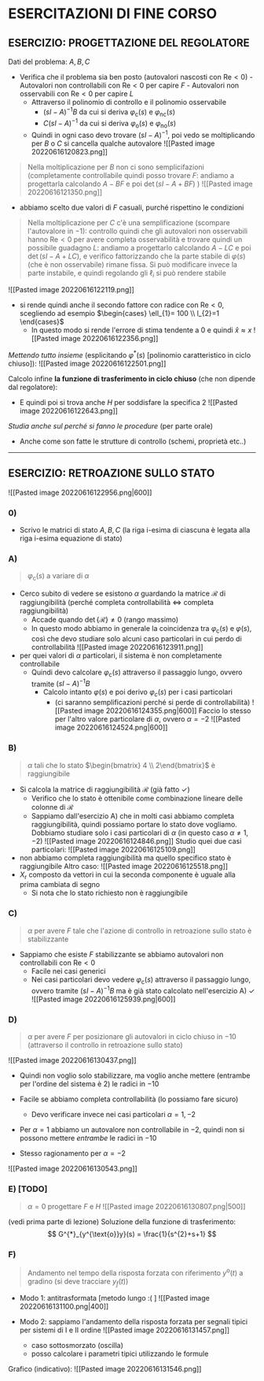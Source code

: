 # **ESERCITAZIONI DI FINE CORSO**
## ESERCIZIO: PROGETTAZIONE DEL REGOLATORE
Dati del problema: $A,B,C$

- Verifica che il problema sia ben posto (autovalori nascosti con $\text{Re}<0$)
		- Autovalori non controllabili con $\text{Re}<0$ per capire $F$
		- Autovalori non osservabili con $\text{Re}<0$ per capire $L$
	- Attraverso il polinomio di controllo e il polinomio osservabile
		- $(sI-A)^{-1}B$ da cui si deriva $\varphi_{\text{c}}(s)$ e $\varphi_{\text{nc}}(s)$
		- $C(sI-A)^{-1}$ da cui si deriva $\varphi_{\text{o}}(s)$ e $\varphi_{\text{no}}(s)$
	- Quindi in ogni caso devo trovare $(sI-A)^{-1}$, poi vedo se moltiplicando per $B$ o $C$ si cancella qualche autovalore
![[Pasted image 20220616120823.png]]
> Nella moltiplicazione per $B$ non ci sono semplicifazioni (completamente controllabile quindi posso trovare $F$: andiamo a progettarla calcolando $A-BF$ e poi $\det(sI-A+BF)$ )
![[Pasted image 20220616121350.png]]
- abbiamo scelto due valori di $F$ casuali, purché rispettino le condizioni

> Nella moltiplicazione per $C$ c'è una semplificazione (scompare l'autovalore in $-1$): controllo quindi che gli autovalori non osservabili hanno $\text{Re}<0$ per avere completa osservabilità e trovare quindi un possibile guadagno $L$: andiamo a progettarlo calcolando $A-LC$ e poi $\det(sI-A+LC)$, e verifico fattorizzando che la parte stabile di $\varphi(s)$ (che è non osservabile) rimane fissa. Si può modificare invece la parte instabile, e quindi regolando gli $\ell_{i}$ si può rendere stabile 

![[Pasted image 20220616122119.png]]
- si rende quindi anche il secondo fattore con radice con $\text{Re}<0$, scegliendo ad esempio $\begin{cases} \ell_{1}= 100  \\ l_{2}=1 \end{cases}$
	- In questo modo si rende l'errore di stima tendente a $0$ e quindi $\hat x \approx x$
![[Pasted image 20220616122356.png]]

*Mettendo tutto insieme* (esplicitando $\varphi^{*}(s)$ [polinomio caratteristico in ciclo chiuso]):
![[Pasted image 20220616122501.png]]

Calcolo infine **la funzione di trasferimento in ciclo chiuso** (che non dipende dal regolatore):
- E quindi poi si trova anche $H$ per soddisfare la specifica $2$
![[Pasted image 20220616122643.png]]

*Studia anche sul perché si fanno le procedure* (per parte orale)
- Anche come son fatte le strutture di controllo (schemi, proprietà etc..)

---

## ESERCIZIO: RETROAZIONE SULLO STATO
![[Pasted image 20220616122956.png|600]]

### 0)
- Scrivo le matrici di stato $A,B,C$ (la riga i-esima di ciascuna è legata alla riga i-esima equazione di stato)

### A)
> $\varphi_{\text{c}}(s)$ a variare di $\alpha$

- Cerco subito di vedere se esistono $\alpha$ guardando la matrice $\mathcal{R}$ di raggiungibilità (perché completa controllabilità $\iff$ completa raggiungibilità)
	- Accade quando $\det\{\mathcal{R}\}\neq 0$ (rango massimo)
	- In questo modo abbiamo in generale la coincidenza tra $\varphi_{\text{c}}(s)$ e $\varphi(s)$, così che devo studiare solo alcuni caso particolari in cui perdo di controllabilità
![[Pasted image 20220616123911.png]]
- per quei valori di $\alpha$ particolari, il sistema è non completamente controllabile
	- Quindi devo calcolare $\varphi_\text{c}(s)$ attraverso il passaggio lungo, ovvero tramite $(sI-A)^{-1}B$
		- Calcolo intanto $\varphi(s)$ e poi derivo $\varphi_{c}(s)$ per i casi particolari
			- (ci saranno semplificazioni perché si perde di controllabilità)
![[Pasted image 20220616124355.png|600]]
Faccio lo stesso per l'altro valore particolare di $\alpha$, ovvero $\alpha=-2$
![[Pasted image 20220616124524.png|600]]

### B)
> $\alpha$ tali che lo stato $\begin{bmatrix} 4 \\ 2\end{bmatrix}$ è raggiungibile

- Si calcola la matrice di raggiungibilità $\mathcal{R}$ (già fatto $\checkmark$) 
	- Verifico che lo stato è ottenibile come combinazione lineare delle colonne di $\mathcal{R}$
	- Sappiamo dall'esercizio A) che in molti casi abbiamo completa raggiungibilità, quindi possiamo portare lo stato dove vogliamo. Dobbiamo studiare solo i casi particolari di $\alpha$ (in questo caso $\alpha \neq 1,-2$)
![[Pasted image 20220616124846.png]]
Studio quei due casi particolari:
![[Pasted image 20220616125109.png]]
- non abbiamo completa raggiungibilità ma quello specifico stato è raggiungibile
Altro caso:
![[Pasted image 20220616125518.png]]
- $X_{\text{r}}$ composto da vettori in cui la seconda componente è uguale alla prima cambiata di segno
	- Si nota che lo stato richiesto non è raggiungibile

### C)
> $\alpha$ per avere $F$ tale che l'azione di controllo in retroazione sullo stato è stabilizzante

- Sappiamo che esiste $F$ stabilizzante se abbiamo autovalori non controllabili con $\text{Re}<0$
	- Facile nei casi generici
	- Nei casi particolari devo vedere $\varphi_\text{c}(s)$ attraverso il passaggio lungo, ovvero tramite $(sI-A)^{-1}B$ ma è già stato calcolato nell'esercizio A) $\checkmark$
![[Pasted image 20220616125939.png|600]]

### D)
> $\alpha$ per avere $F$ per posizionare gli autovalori in ciclo chiuso in $-10$ (attraverso il controllo in retroazione sullo stato)
> 
![[Pasted image 20220616130437.png]]
- Quindi non voglio solo stabilizzare, ma voglio anche mettere (entrambe per l'ordine del sistema è $2$) le radici in $-10$

- Facile se abbiamo completa controllabilità (lo possiamo fare sicuro)
	- Devo verificare invece nei casi particolari $\alpha=1,-2$

- Per $\alpha=1$ abbiamo un autovalore non controllabile in $-2$, quindi non si possono mettere *entrambe* le radici in $-10$
- Stesso ragionamento per $\alpha=-2$

![[Pasted image 20220616130543.png]]


### E) [TODO]
> $\alpha=0$ progettare $F$ e $H$ 
![[Pasted image 20220616130807.png|500]]

(vedi prima parte di lezione)
Soluzione della funzione di trasferimento: $$ G^{*}_{y^{\text{o}}y}(s) = \frac{1}{s^{2}+s+1} $$

### F)
> Andamento nel tempo della risposta forzata con riferimento $y^{\text{o}}(t)$ a gradino (si deve tracciare $y_{f}(t)$)

- Modo 1: antitrasformata [metodo lungo :( ]
![[Pasted image 20220616131100.png|400]]

- Modo 2: sappiamo l'andamento della risposta forzata per segnali tipici per sistemi di I e II ordine
![[Pasted image 20220616131457.png]]
	- caso sottosmorzato (oscilla)
	- posso calcolare i parametri tipici utilizzando le formule

Grafico (indicativo):
![[Pasted image 20220616131546.png]]